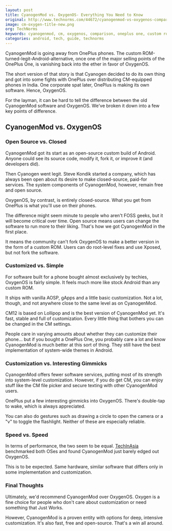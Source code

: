 ```yaml
---
layout: post
title: CyanogenMod vs. OxygenOS- Everything You Need to Know
original: http://www.technorms.com/44672/cyanogenmod-vs-oxygenos-comparison
image: cm-oxygen-title-new.png
org: TechNorms
keywords: cyanogenmod, cm, oxygenos, comparison, oneplus one, custom roms, steve kondik
categories: android, tech, guide, technorms
---
```


CyanogenMod is going away from OnePlus phones. The custom ROM-turned-legit-Android-alternative, once one of the major selling points of the OnePlus One, is vanishing back into the ether in favor of OxygenOS. 

<!--break-->

The short version of that story is that Cyanogen decided to do its own thing and got into some fights with OnePlus over distributing CM-equipped phones in India. One corporate spat later, OnePlus is making its own software. Hence, OxygenOS. 

For the layman, it can be hard to tell the difference between the old CyanogenMod software and OxygenOS. We've broken it down into a few key points of difference. 

## CyanogenMod vs. OxygenOS

### Open Source vs. Closed

CyanogenMod got its start as an open-source custom build of Android. Anyone could see its source code, modify it, fork it, or improve it (and developers did). 

Then Cyanogen went legit. Steve Kondik started a company, which has always been open about its desire to make closed-source, paid-for services. The system components of CyanogenMod, however, remain free and open source. 

OxygenOS, by contrast, is entirely closed-source. What you get from OnePlus is what you'll use on their phones. 

The difference might seem minute to people who aren't FOSS geeks, but it will become critical over time. Open source means users can change the software to run more to their liking. That's how we got CyanogenMod in the first place. 

It means the community can't fork OxygenOS to make a better version in the form of a custom ROM. Users can do root-level fixes and use Xposed, but not fork the software. 

### Customized vs. Simple

For software built for a phone bought almost exclusively by techies, OxygenOS is fairly simple. It feels much more like stock Android than any custom ROM. 

It ships with vanilla AOSP, gApps and a little basic customization. Not a lot, though, and not anywhere close to the same level as on CyanogenMod. 

CM12 is based on Lollipop and is the best version of CyanogenMod yet. It's fast, stable and full of customization. Every little thing that bothers you can be changed in the CM settings. 

People care in varying amounts about whether they can customize their phone... but if you bought a OnePlus One, you probably care a lot and know CyanogenMod is much better at this sort of thing. They still have the best implementation of system-wide themes in Android. 

### Customization vs. Interesting Gimmicks

CyanogenMod offers fewer software services, putting most of its strength into system-level customization. However, if you do get CM, you can enjoy stuff like the CM file picker and secure texting with other CyanogenMod users. 

OnePlus put a few interesting gimmicks into OxygenOS. There's double-tap to wake, which is always appreciated. 

You can also do gestures such as drawing a circle to open the camera or a "v" to toggle the flashlight. Neither of these are especially reliable. 

### Speed vs. Speed

In terms of performance, the two seem to be equal. [TechInAsia](https://www.techinasia.com/oneplus-oxygen-vs-cyanogen-review/) benchmarked both OSes and found CyanogenMod just barely edged out OxygenOS. 

This is to be expected. Same hardware, similar software that differs only in some implementation and customization. 

### Final Thoughts

Ultimately, we'd recommend CyanogenMod over OxygenOS. Oxygen is a fine choice for people who don't care about customization or need something that Just Works. 

However, CyanogenMod is a proven entity with options for deep, intensive customization. It's also fast, free and open-source. That's a win all around.